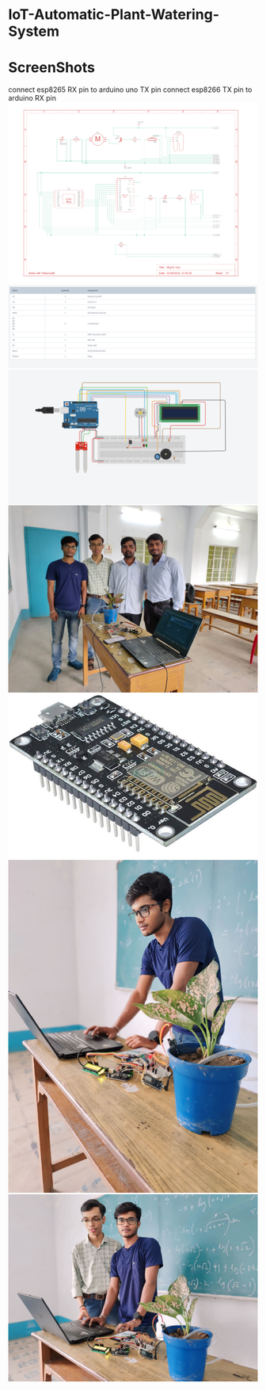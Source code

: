 # IoT-Automatic-Plant-Watering-System
# ScreenShots
 connect esp8265 RX pin to arduino uno TX pin
 connect esp8266 TX pin to arduino RX pin
![Example Image](https://github.com/ranjit48/IoT-Automatic-Plant-Watering-System/blob/main/Automatic%20Plant%20Watering%20System/img/Screenshot%202024-06-02%20215054.png)
![Example Image](https://github.com/ranjit48/IoT-Automatic-Plant-Watering-System/blob/main/Automatic%20Plant%20Watering%20System/img/Screenshot%202024-06-02%20215109.png)
![Example Image](https://github.com/ranjit48/IoT-Automatic-Plant-Watering-System/blob/main/Automatic%20Plant%20Watering%20System/img/Screenshot%202024-06-02%20215025.png)
![Example Image](https://github.com/ranjit48/IoT-Automatic-Plant-Watering-System/blob/main/Automatic%20Plant%20Watering%20System/img/IMG-20240531-WA0056.jpg)
![Example Image](https://github.com/ranjit48/IoT-Automatic-Plant-Watering-System/blob/main/Automatic%20Plant%20Watering%20System/img/61UOyRccN0L._AC_UF1000%2C1000_QL80_.jpg)
![Example Image](https://github.com/ranjit48/IoT-Automatic-Plant-Watering-System/blob/main/Automatic%20Plant%20Watering%20System/img/1717170535135.jpg)
![Example Image](https://github.com/ranjit48/IoT-Automatic-Plant-Watering-System/blob/main/Automatic%20Plant%20Watering%20System/img/1717170224767.jpg)
